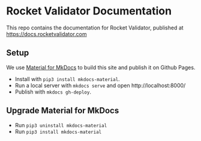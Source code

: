 # Rocket Validator Documentation

This repo contains the documentation for Rocket Validator, published at https://docs.rocketvalidator.com

## Setup

We use [Material for MkDocs](https://squidfunk.github.io/mkdocs-material/) to build this site and publish it on Github Pages.

- Install with `pip3 install mkdocs-material`.
- Run a local server with `mkdocs serve` and open http://localhost:8000/
- Publish with `mkdocs gh-deploy`.

## Upgrade Material for MkDocs

- Run `pip3 uninstall mkdocs-material`
- Run `pip3 install mkdocs-material`
